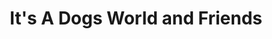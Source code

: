 ---
title: "It's A Dogs World and Friends"
url: /kenilworth/its-a-dogs-world-and-friends/
shop: Tiere
---